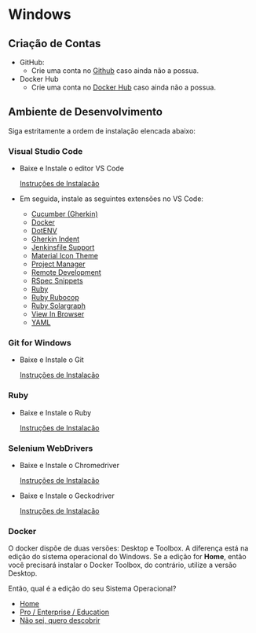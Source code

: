 # Windows

## Criação de Contas

* GitHub:
  * Crie uma conta no [Github](https://github.com) caso ainda não a possua.
* Docker Hub
  * Crie uma conta no [Docker Hub](https://hub.docker.com) caso ainda não a possua.

## Ambiente de Desenvolvimento

Siga estritamente a ordem de instalação elencada abaixo:

### Visual Studio Code

* Baixe e Instale o editor VS Code

  [Instruções de Instalacão](./vscode/README.md)

* Em seguida, instale as seguintes extensões no VS Code:
  * [Cucumber (Gherkin)](https://marketplace.visualstudio.com/items?itemName=alexkrechik.cucumberautocomplete)
  * [Docker](https://marketplace.visualstudio.com/items?itemName=ms-azuretools.vscode-docker)
  * [DotENV](https://marketplace.visualstudio.com/items?itemName=mikestead.dotenv)
  * [Gherkin Indent](https://marketplace.visualstudio.com/items?itemName=AravindKumar.gherkin-indent)
  * [Jenkinsfile Support](https://marketplace.visualstudio.com/items?itemName=secanis.jenkinsfile-support)
  * [Material Icon Theme](https://marketplace.visualstudio.com/items?itemName=PKief.material-icon-theme)
  * [Project Manager](https://marketplace.visualstudio.com/items?itemName=alefragnani.project-manager)
  * [Remote Development](https://marketplace.visualstudio.com/items?itemName=ms-vscode-remote.vscode-remote-extensionpack)
  * [RSpec Snippets](https://marketplace.visualstudio.com/items?itemName=karunamurti.rspec-snippets)
  * [Ruby](https://marketplace.visualstudio.com/items?itemName=rebornix.Ruby)
  * [Ruby Rubocop](https://marketplace.visualstudio.com/items?itemName=misogi.ruby-rubocop)
  * [Ruby Solargraph](https://marketplace.visualstudio.com/items?itemName=castwide.solargraph)
  * [View In Browser](https://marketplace.visualstudio.com/items?itemName=qinjia.view-in-browser)
  * [YAML](https://marketplace.visualstudio.com/items?itemName=redhat.vscode-yaml)

### Git for Windows

* Baixe e Instale o Git

  [Instruções de Instalacão](./git/README.md)

### Ruby

* Baixe e Instale o Ruby

  [Instruções de Instalacão](./ruby/README.md)

### Selenium WebDrivers

* Baixe e Instale o Chromedriver

  [Instruções de Instalacão](./selenium/README.md#chromedriver)

* Baixe e Instale o Geckodriver

  [Instruções de Instalacão](./selenium/README.md#geckodriver)

### Docker

O docker dispõe de duas versões: Desktop e Toolbox. A diferença está na edição do sistema operacional do Windows. Se a edição for __Home__, então você precisará instalar o Docker Toolbox, do contrário, utilize a versão Desktop.

Então, qual é a edição do seu Sistema Operacional?

* [Home](./docker/toolbox/README.md)
* [Pro / Enterprise / Education](./docker/desktop/README.md)
* [Não sei, quero descobrir](./system/README.md)
